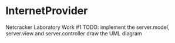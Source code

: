 # InternetProvider
Netcracker Laboratory Work #1
TODO:
  implement the server.model, server.view and server.controller
  draw the UML diagram
